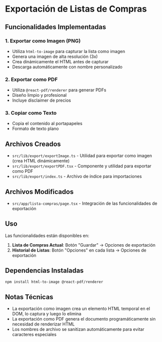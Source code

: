 # Exportación de Listas de Compras

## Funcionalidades Implementadas

### 1. Exportar como Imagen (PNG)
- Utiliza `html-to-image` para capturar la lista como imagen
- Genera una imagen de alta resolución (3x)
- Crea dinámicamente el HTML antes de capturar
- Descarga automáticamente con nombre personalizado

### 2. Exportar como PDF
- Utiliza `@react-pdf/renderer` para generar PDFs
- Diseño limpio y profesional
- Incluye disclaimer de precios

### 3. Copiar como Texto
- Copia el contenido al portapapeles
- Formato de texto plano

## Archivos Creados

- `src/lib/export/exportImage.ts` - Utilidad para exportar como imagen (crea HTML dinámicamente)
- `src/lib/export/exportPDF.tsx` - Componente y utilidad para exportar como PDF
- `src/lib/export/index.ts` - Archivo de índice para importaciones

## Archivos Modificados

- `src/app/lista-compras/page.tsx` - Integración de las funcionalidades de exportación

## Uso

Las funcionalidades están disponibles en:
1. **Lista de Compras Actual**: Botón "Guardar" → Opciones de exportación
2. **Historial de Listas**: Botón "Opciones" en cada lista → Opciones de exportación

## Dependencias Instaladas

```bash
npm install html-to-image @react-pdf/renderer
```

## Notas Técnicas

- La exportación como imagen crea un elemento HTML temporal en el DOM, lo captura y luego lo elimina
- La exportación como PDF genera el documento programáticamente sin necesidad de renderizar HTML
- Los nombres de archivo se sanitizan automáticamente para evitar caracteres especiales
